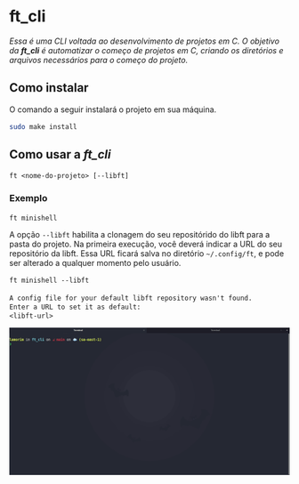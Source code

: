 # ft_cli

_Essa é uma CLI voltada ao desenvolvimento de projetos em C. O objetivo da **ft_cli** é automatizar o começo de projetos em C, criando os diretórios e arquivos necessários para o começo do projeto._

## Como instalar

O comando a seguir instalará o projeto em sua máquina.

```sh
sudo make install
```

## Como usar a *ft_cli*

```
ft <nome-do-projeto> [--libft]
```

### Exemplo

```
ft minishell
```

A opção `--libft` habilita a clonagem do seu repositórido do libft para a pasta do projeto. Na primeira execução, você deverá indicar a URL do seu repositório da libft. Essa URL ficará salva no diretório `~/.config/ft`, e pode ser alterado a qualquer momento pelo usuário.

```
ft minishell --libft

A config file for your default libft repository wasn't found.
Enter a URL to set it as default:
<libft-url>
```

![gif exemplo do ft_cli](./assets/ft_cli_ex.gif)

